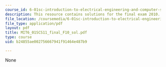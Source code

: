 ```yaml
---
course_id: 6-01sc-introduction-to-electrical-engineering-and-computer-science-i-spring-2011
description: This resource contains solutions for the final exam 2010.
file_location: /coursemedia/6-01sc-introduction-to-electrical-engineering-and-computer-science-i-spring-2011/b24855ae002756667941f91464e487b9_MIT6_01SCS11_final_F10_sol.pdf
file_type: application/pdf
layout: pdf
title: MIT6_01SCS11_final_F10_sol.pdf
type: course
uid: b24855ae002756667941f91464e487b9

---
```

None